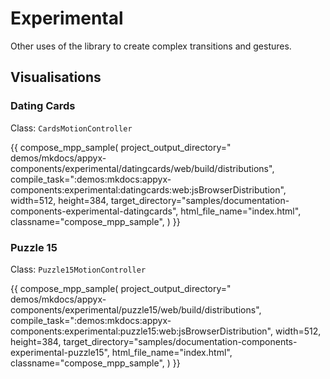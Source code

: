 # Experimental

Other uses of the library to create complex transitions and gestures.

## Visualisations

### Dating Cards

Class: `CardsMotionController`

{{
compose_mpp_sample(
project_output_directory="
demos/mkdocs/appyx-components/experimental/datingcards/web/build/distributions",
compile_task=":demos:mkdocs:appyx-components:experimental:datingcards:web:jsBrowserDistribution",
width=512,
height=384,
target_directory="samples/documentation-components-experimental-datingcards",
html_file_name="index.html",
classname="compose_mpp_sample",
)
}}

### Puzzle 15

Class: `Puzzle15MotionController`

{{
compose_mpp_sample(
project_output_directory="
demos/mkdocs/appyx-components/experimental/puzzle15/web/build/distributions",
compile_task=":demos:mkdocs:appyx-components:experimental:puzzle15:web:jsBrowserDistribution",
width=512,
height=384,
target_directory="samples/documentation-components-experimental-puzzle15",
html_file_name="index.html",
classname="compose_mpp_sample",
)
}}